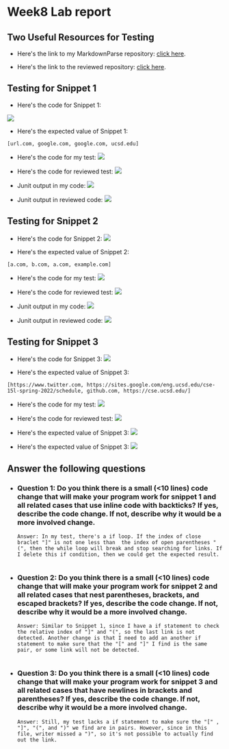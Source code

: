 # Week8  Lab report

## Two Useful Resources for Testing
* Here's the link to my MarkdownParse repository: [click here](https://github.com/ejoa27/markdown-parser.git).

* Here's the link to the reviewed repository: [click here](https://github.com/FishInAZ/makrdown-parse-own.git).

## Testing for Snippet 1
* Here's the code for Snippet 1:

![](Code-for-Snippet-1.png)

* Here's the expected value of Snippet 1:
```
[url.com, google.com, google.com, ucsd.edu]
```

* Here's the code for my test:
![](Test-Code-for-Snippet-1-My.png)

* Here's the code for reviewed test:
![](Test-Code-for-Snippet-1-Others.png)

* Junit output in my code:
![](Test-Result-for-Snippet-1-My.png)

* Junit output in reviewed code:
![](Test-Result-for-Snippet-1-Others.png)

## Testing for Snippet 2
* Here's the code for Snippet 2:
![](Code-for-Snippet-2.png)

* Here's the expected value of Snippet 2:
```
[a.com, b.com, a.com, example.com]
```

* Here's the code for my test:
![](Test-Code-for-Snippet-2-My.png)

* Here's the code for reviewed test:
![](Test-Code-for-Snippet-2-Others.png)

* Junit output in my code:
![](Test-Result-for-Snippet-2-My.png)

* Junit output in reviewed code:
![](Test-Result-for-Snippet-2-Others.png)



## Testing for Snippet 3
* Here's the code for Snippet 3:
![](Code-for-Snippet-3.png)

* Here's the expected value of Snippet 3:
```
[https://www.twitter.com, https://sites.google.com/eng.ucsd.edu/cse-15l-spring-2022/schedule, github.com, https://cse.ucsd.edu/]
```

* Here's the code for my test:
![](Test-Code-for-Snippet-3-My.png)

* Here's the code for reviewed test:
![](Test-Code-for-Snippet-3-Others.png)

* Here's the expected value of Snippet 3:
![](Test-Result-for-Snippet-3-My.png)

* Here's the expected value of Snippet 3:
![](Test-Result-for-Snippet-3-Others.png)

## Answer the following questions
* ### Question 1: Do you think there is a small (<10 lines) code change that will make your program work for snippet 1 and all related cases that use inline code with backticks? If yes, describe the code change. If not, describe why it would be a more involved change. 
    ```
    Answer: In my test, there's a if loop. If the index of close braclet "]" is not one less than  the index of open parentheses "(", then the while loop will break and stop searching for links. If I delete this if condition, then we could get the expected result.


* ### Question 2: Do you think there is a small (<10 lines) code change that will make your program work for snippet 2 and all related cases that nest parentheses, brackets, and escaped brackets? If yes, describe the code change. If not, describe why it would be a more involved change.

    ```
    Answer: Similar to Snippet 1, since I have a if statement to check the relative index of "]" and "(", so the last link is not detected. Another change is that I need to add an another if statement to make sure that the "[" and "]" I find is the same pair, or some link will not be detected. 


* ### Question 3: Do you think there is a small (<10 lines) code change that will make your program work for snippet 3 and all related cases that have newlines in brackets and parentheses? If yes, describe the code change. If not, describe why it would be a more involved change.

    ```
    Answer: Still, my test lacks a if statement to make sure the "[" , "]", "(", and ")" we find are in pairs. However, since in this file, writer missed a ")", so it's not possible to actually find out the link.




